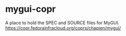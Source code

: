 # mygui-copr
A place to hold the SPEC and SOURCE files for MyGUI.
https://copr.fedorainfracloud.org/coprs/chapien/mygui/
